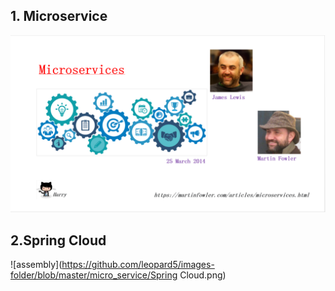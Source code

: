 ## 1. **Microservice**
![framework](https://github.com/leopard5/images-folder/blob/master/micro_service/Microservice.png)

## 2.**Spring Cloud**
![assembly](https://github.com/leopard5/images-folder/blob/master/micro_service/Spring Cloud.png)

